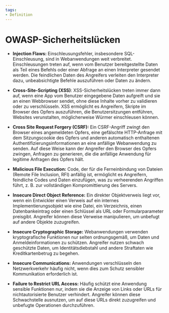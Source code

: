 ```yaml
---
tags:
- Definition
---
```


# OWASP-Sicherheitslücken

- **Injection Flaws:** Einschleusungsfehler, insbesondere SQL-Einschleusung, sind in Webanwendungen weit verbreitet. Einschleusungen treten auf, wenn vom Benutzer bereitgestellte Daten als Teil eines Befehls oder einer Abfrage an einen Interpreter gesendet werden. Die feindlichen Daten des Angreifers verleiten den Interpreter dazu, unbeabsichtigte Befehle auszuführen oder Daten zu ändern.

- **Cross-Site-Scripting (XSS)**: XSS-Sicherheitslücken treten immer dann auf, wenn eine App vom Benutzer eingegebene Daten aufgreift und sie an einen Webbrowser sendet, ohne diese Inhalte vorher zu validieren oder zu verschlüsseln. XSS ermöglicht es Angreifern, Skripte im Browser des Opfers auszuführen, die Benutzersitzungen entführen, Websites verunstalten, möglicherweise Würmer einschleusen können.

- **Cross Site Request Forgery (CSRF):** Ein CSRF-Angriff zwingt den Browser eines angemeldeten Opfers, eine gefälschte HTTP-Anfrage mit dem Sitzungscookie des Opfers und anderen automatisch enthaltenen Authentifizierungsinformationen an eine anfällige Webanwendung zu senden. Auf diese Weise kann der Angreifer den Browser des Opfers zwingen, Anfragen zu generieren, die die anfällige Anwendung für legitime Anfragen des Opfers hält.

- **Malicious File Execution:** Code, der für die Ferneinbindung von Dateien (Remote File Inclusion, RFI) anfällig ist, ermöglicht es Angreifern, feindliche Codes und Daten einzufügen, was zu verheerenden Angriffen führt, z. B. zur vollständigen Kompromittierung des Servers.

- **Insecure Direct Object Reference:** Ein direkter Objektverweis liegt vor, wenn ein Entwickler einen Verweis auf ein internes Implementierungsobjekt wie eine Datei, ein Verzeichnis, einen Datenbankeintrag oder einen Schlüssel als URL oder Formularparameter preisgibt. Angreifer können diese Verweise manipulieren, um unbefugt auf andere Objekte zuzugreifen.

- **Insecure Cryptographic Storage:** Webanwendungen verwenden kryptografische Funktionen nur selten ordnungsgemäß, um Daten und Anmeldeinformationen zu schützen. Angreifer nutzen schwach geschützte Daten, um Identitätsdiebstahl und andere Straftaten wie Kreditkartenbetrug zu begehen.

- **Insecure Communications:** Anwendungen verschlüsseln den Netzwerkverkehr häufig nicht, wenn dies zum Schutz sensibler Kommunikation erforderlich ist.

- **Failure to Restrict URL Access:** Häufig schützt eine Anwendung sensible Funktionen nur, indem sie die Anzeige von Links oder URLs für nichtautorisierte Benutzer verhindert. Angreifer können diese Schwachstelle ausnutzen, um auf diese URLs direkt zuzugreifen und unbefugte Operationen durchzuführen.

